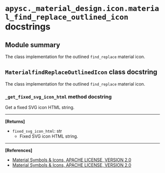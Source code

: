 # `apysc._material_design.icon.material_find_replace_outlined_icon` docstrings

## Module summary

The class implementation for the outlined `find_replace` material icon.

## `MaterialfindReplaceOutlinedIcon` class docstring

The class implementation for the outlined `find_replace` material icon.

### `_get_fixed_svg_icon_html` method docstring

Get a fixed SVG icon HTML string.<hr>

**[Returns]**

- `fixed_svg_icon_html`: str
  - Fixed SVG icon HTML string.

<hr>

**[References]**

- [Material Symbols & Icons, APACHE LICENSE, VERSION 2.0](https://fonts.google.com/icons?icon.size=24&icon.color=%23e8eaed)
- [Material Symbols & Icons, APACHE LICENSE, VERSION 2.0](https://www.apache.org/licenses/LICENSE-2.0.html)